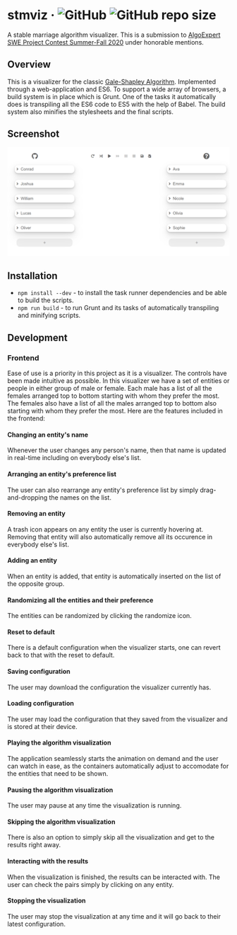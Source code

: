 # stmviz &middot; ![GitHub](https://img.shields.io/github/license/sevora/stmviz) ![GitHub repo size](https://img.shields.io/github/repo-size/sevora/stmviz)
A stable marriage algorithm visualizer. This is a submission to [AlgoExpert SWE Project Contest Summer-Fall 2020](https://www.algoexpert.io/swe-project-contests/2020-summer) under honorable mentions.

## Overview
This is a visualizer for the classic [Gale-Shapley Algorithm](https://en.wikipedia.org/wiki/Gale%E2%80%93Shapley_algorithm). 
Implemented through a web-application and ES6. To support a wide array of browsers, a build system is in place which is Grunt.
One of the tasks it automatically does is transpiling all the ES6 code to ES5 with the help of Babel. The build system also minifies
the stylesheets and the final scripts.

## Screenshot
![stmviz](screenshot.png)

## Installation
- `npm install --dev` - to install the task runner dependencies and be able to build the scripts. 
- `npm run build` - to run Grunt and its tasks of automatically transpiling and minifying scripts.

## Development
### Frontend
Ease of use is a priority in this project as it is a visualizer. The controls have been made intuitive as possible. In this visualizer we have a set of
entities or people in either group of male or female. Each male has a list of all the females arranged top to bottom starting with whom they prefer the most.
The females also have a list of all the males arranged top to bottom also starting with whom they prefer the most. Here are the features included in the frontend:
#### Changing an entity's name
Whenever the user changes any person's name, then that name is updated in real-time including on everybody else's list. 

#### Arranging an entity's preference list
The user can also rearrange any entity's preference list by simply drag-and-dropping the names on the list.

#### Removing an entity
A trash icon appears on any entity the user is currently hovering at. Removing that entity will also automatically remove 
all its occurence in everybody else's list.

#### Adding an entity
When an entity is added, that entity is automatically inserted on the list of the opposite group.

#### Randomizing all the entities and their preference
The entities can be randomized by clicking the randomize icon.

#### Reset to default
There is a default configuration when the visualizer starts, one can revert back to that with 
the reset to default.

#### Saving configuration
The user may download the configuration the visualizer currently has.

#### Loading configuration
The user may load the configuration that they saved from the visualizer and is stored at their device.

#### Playing the algorithm visualization
The application seamlessly starts the animation on demand and the user can watch in ease, as the containers automatically
adjust to accomodate for the entities that need to be shown.

#### Pausing the algorithm visualization
The user may pause at any time the visualization is running.

#### Skipping the algorithm visualization
There is also an option to simply skip all the visualization and get to the results right away.

#### Interacting with the results
When the visualization is finished, the results can be interacted with. The user can check the pairs simply
by clicking on any entity.

#### Stopping the visualization
The user may stop the visualization at any time and it will go back to their latest configuration.
